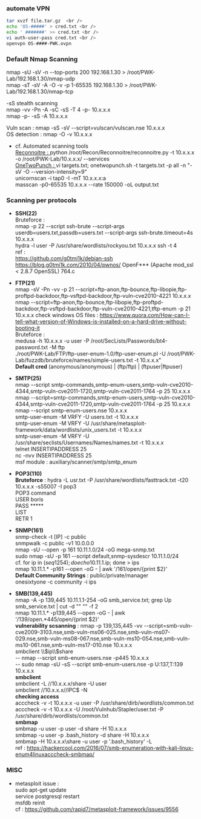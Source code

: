 ### automate VPN
```sh
tar xvzf file.tar.gz  <br />
echo 'OS-#####' > cred.txt <br />
echo ' #######' >> cred.txt <br />
vi auth-user-pass cred.txt <br />
openvpn OS-####-PWK.ovpn 
```

### Default Nmap Scanning<br />
nmap -sU -sV -n --top-ports 200 192.168.1.30  > /root/PWK-Lab/192.168.1.30/nmap-udp<br />
nmap -sT -sV -A -O -v -p 1-65535 192.168.1.30 > /root/PWK-Lab/192.168.1.30/nmap-tcp<br />

-sS stealth scanning<br />
nmap -vv -Pn -A -sC -sS -T 4 -p- 10.x.x.x<br />
nmap -p- -sS -A 10.x.x.x<br />

Vuln scan : nmap -sS -sV --script=vulscan/vulscan.nse 10.x.x.x<br />
OS detection : nmap -O -v 10.x.x.x<br />


- cf. Automated scanning tools<br />
[Reconnoitre : ](https://github.com/codingo/Reconnoitre)
python /root/Recon/Reconnoitre/reconnoitre.py -t 10.x.x.x -o /root/PWK-Lab/10.x.x.x/ --services <br />
[OneTwoPunch : ](https://github.com/superkojiman/onetwopunch)
vi targets.txt; onetwopunch.sh -t targets.txt -p all -n "-sV -O --version-intensity=9" <br />
unicornscan -i tap0 -I -mT 10.x.x.x:a <br />
masscan -p0-65535 10.x.x.x --rate 150000 -oL output.txt <br />

### Scanning per protocols
- **SSH(22)** <br />
Bruteforce : <br />
nmap -p 22 --script ssh-brute --script-args userdb=users.txt,passdb=users.txt --script-args ssh-brute.timeout=4s 10.x.x.x<br />
hydra -l user -P /usr/share/wordlists/rockyou.txt  10.x.x.x ssh -t 4<br />
ref : <br />
https://github.com/g0tmi1k/debian-ssh 
https://blog.g0tmi1k.com/2010/04/pwnos/
OpenF*** (Apache mod_ssl < 2.8.7 OpenSSL) 764.c <br />


- **FTP(21)** <br />
nmap -sV -Pn -vv -p 21  --script=ftp-anon,ftp-bounce,ftp-libopie,ftp-proftpd-backdoor,ftp-vsftpd-backdoor,ftp-vuln-cve2010-4221 10.x.x.x<br />
nmap --script=ftp-anon,ftp-bounce,ftp-libopie,ftp-proftpd-backdoor,ftp-vsftpd-backdoor,ftp-vuln-cve2010-4221,tftp-enum -p 21 10.x.x.x
check windows OS files : https://www.quora.com/How-can-I-tell-what-version-of-Windows-is-installed-on-a-hard-drive-without-booting-it<br />
Bruteforce : <br />
medusa -h 10.x.x.x -u user -P /root/SecLists/Passwords/bt4-password.txt -M ftp<br />
./root/PWK-Lab/FTP/ftp-user-enum-1.0/ftp-user-enum.pl -U /root/PWK-Lab/fuzzdb/bruteforce/names/simple-users.txt -t 10.x.x.x"<br />
**Default cred** (anonymous/anonymous) | (ftp/ftp) | (ftpuser|ftpuser)<br />


- **SMTP(25)**<br />
nmap --script smtp-commands,smtp-enum-users,smtp-vuln-cve2010-4344,smtp-vuln-cve2011-1720,smtp-vuln-cve2011-1764 -p 25 10.x.x.x<br />
nmap --script=smtp-commands,smtp-enum-users,smtp-vuln-cve2010-4344,smtp-vuln-cve2011-1720,smtp-vuln-cve2011-1764 -p 25 10.x.x.x<br />
nmap --script smtp-enum-users.nse 10.x.x.x<br />
smtp-user-enum -M VRFY -U users.txt -t 10.x.x.x<br />
smtp-user-enum -M VRFY -U /usr/share/metasploit-framework/data/wordlists/unix_users.txt -t 10.x.x.x<br />
smtp-user-enum -M VRFY -U  /usr/share/seclists/Usernames/Names/names.txt -t 10.x.x.x<br />
telnet INSERTIPADDRESS 25<br />
nc -nvv INSERTIPADDRESS 25<br />
msf module : auxiliary/scanner/smtp/smtp_enum<br />

- **POP3(110)**<br />
**Bruteforce** : hydra -L usr.txt -P /usr/share/wordlists/fasttrack.txt -t20 10.x.x.x -s55007 -I pop3<br />
POP3 command<br />
USER boris<br />
PASS *****<br />
LIST <br />
RETR 1 <br />


- **SNMP(161)**<br />
snmp-check -t [IP] -c public<br />
snmpwalk -c public -v1 10.0.0.0<br />
nmap -sU --open -p 161 10.11.1.0/24 -oG mega-snmp.txt<br />
sudo nmap -sU -p 161 --script default,snmp-sysdescr 10.11.1.0/24<br />
cf. for ip in $(seq 1 254); do echo 10.11.1.$ip; done > ips<br />
nmap 10.11.1.* -p161 --open -oG - | awk '/161\/open/{print $2}'<br />
**Default Community Strings** : public/private/manager<br />
onesixtyone -c community -i ips<br />

- **SMB(139,445)**<br />
nmap -A -p 139,445 10.11.1.1-254 -oG smb_service.txt; grep Up smb_service.txt | cut -d "" "" -f 2 <br />
nmap 10.11.1.* -p139,445 --open -oG - | awk '/139\/open.*445\/open/{print $2}' <br />
**vulnerability scsanning** : nmap -p 139,135,445 -vv --script=smb-vuln-cve2009-3103.nse,smb-vuln-ms06-025.nse,smb-vuln-ms07-029.nse,smb-vuln-ms08-067.nse,smb-vuln-ms10-054.nse,smb-vuln-ms10-061.nse,smb-vuln-ms17-010.nse 10.x.x.x <br />
smbclient \\\\$ip\\$share<br />
-- nmap --script smb-enum-users.nse -p445 10.x.x.x  <br />
-- sudo nmap -sU -sS --script smb-enum-users.nse -p U:137,T:139 10.x.x.x  <br />
**smbclient**<br />
smbclient -L //10.x.x.x/share -U user <br />
smbclient //10.x.x.x//IPC$ -N <br />
**checking access** <br />
acccheck -v -t 10.x.x.x  -u user -P /usr/share/dirb/wordlists/common.txt <br />
acccheck -v -t 10.x.x.x -U /root/Vulnhub/Stapler/user.txt  -P /usr/share/dirb/wordlists/common.txt <br />
**smbmap**<br />
smbmap -u user -p user -d share -H 10.x.x.x <br />
smbmap -u user -p .bash_history -d share -H 10.x.x.x <br />
smbmap -H 10.x.x.x\share -u user -p '.bash_history' -L <br />
ref : https://hackercool.com/2016/07/smb-enumeration-with-kali-linux-enum4linuxacccheck-smbmap/<br />


### MISC

- metasploit issue : <br />
sudo apt-get update <br />
service postgresql restart <br />
msfdb reinit  <br />
cf : https://github.com/rapid7/metasploit-framework/issues/9556 <br />
